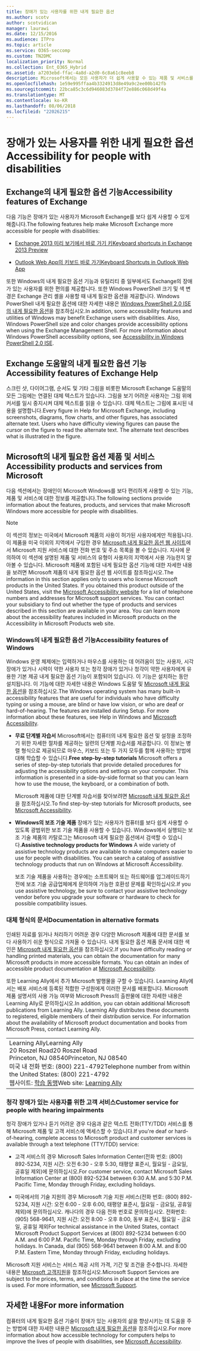 ```yaml
---
title: 장애가 있는 사용자를 위한 내게 필요한 옵션
ms.author: scotv
author: scotvidican
manager: laurawi
ms.date: 12/15/2016
ms.audience: ITPro
ms.topic: article
ms.service: O365-seccomp
ms.custom: TN2DMC
localization_priority: Normal
ms.collection: Ent_O365_Hybrid
ms.assetid: a7203ebd-ffac-4a8d-a2d0-6c8a61c8eeb8
description: Microsoft에서는 모든 사용자가 더 쉽게 사용할 수 있는 제품 및 서비스를 만들기 위해 노력하고 있습니다.
ms.openlocfilehash: 1e59e995ffaa4b3324913d8e49a9c2ee00b142fb
ms.sourcegitcommit: 22bca85c3c6d946083d3784f72e886c068d49f4a
ms.translationtype: MT
ms.contentlocale: ko-KR
ms.lasthandoff: 08/06/2018
ms.locfileid: "22026215"
---
```

# <a name="accessibility-for-people-with-disabilities"></a><span data-ttu-id="aed56-103">장애가 있는 사용자를 위한 내게 필요한 옵션</span><span class="sxs-lookup"><span data-stu-id="aed56-103">Accessibility for people with disabilities</span></span>

## <a name="accessibility-features-of-exchange"></a><span data-ttu-id="aed56-104">Exchange의 내게 필요한 옵션 기능</span><span class="sxs-lookup"><span data-stu-id="aed56-104">Accessibility features of Exchange</span></span>

<span data-ttu-id="aed56-105">다음 기능은 장애가 있는 사용자가 Microsoft Exchange를 보다 쉽게 사용할 수 있게 해줍니다.</span><span class="sxs-lookup"><span data-stu-id="aed56-105">The following features help make Microsoft Exchange more accessible for people with disabilities:</span></span>
  
- [<span data-ttu-id="aed56-106">Exchange 2013 미리 보기에서 바로 가기 키</span><span class="sxs-lookup"><span data-stu-id="aed56-106">Keyboard shortcuts in Exchange 2013 Preview</span></span>](http://technet.microsoft.com/library/146b2b52-1ef8-4606-991a-4cf4da694970.aspx)
    
- [<span data-ttu-id="aed56-107">Outlook Web App의 키보드 바로 가기</span><span class="sxs-lookup"><span data-stu-id="aed56-107">Keyboard Shortcuts in Outlook Web App</span></span>](https://go.microsoft.com/fwlink/p/?LinkId=268079)
    
<span data-ttu-id="aed56-p101">또한 Windows의 내게 필요한 옵션 기능과 유틸리티 중 일부에서도 Exchange의 장애가 있는 사용자를 위한 편의를 제공합니다. 또한 Windows PowerShell 크기 및 색 변경은 Exchange 관리 셸을 사용할 때 내게 필요한 옵션을 제공합니다. Windows PowerShell 내게 필요한 옵션에 대한 자세한 내용은 [Windows PowerShell 2.0 ISE의 내게 필요한 옵션](https://go.microsoft.com/fwlink/p/?LinkId=258240)을 참조하십시오.</span><span class="sxs-lookup"><span data-stu-id="aed56-p101">In addition, some accessibility features and utilities of Windows may benefit Exchange users with disabilities. Also, Windows PowerShell size and color changes provide accessibility options when using the Exchange Management Shell. For more information about Windows PowerShell accessibility options, see [Accessibility in Windows PowerShell 2.0 ISE](https://go.microsoft.com/fwlink/p/?LinkId=258240).</span></span>
  
## <a name="accessibility-features-of-exchange-help"></a><span data-ttu-id="aed56-111">Exchange 도움말의 내게 필요한 옵션 기능</span><span class="sxs-lookup"><span data-stu-id="aed56-111">Accessibility features of Exchange Help</span></span>

<span data-ttu-id="aed56-p102">스크린 샷, 다이어그램, 순서도 및 기타 그림을 비롯한 Microsoft Exchange 도움말의 모든 그림에는 연결된 대체 텍스트가 있습니다. 그림을 보기 어려운 사용자는 그림 위에 커서를 일시 중지시켜 대체 텍스트를 읽을 수 있습니다. 대체 텍스트는 그림에 표시된 내용을 설명합니다.</span><span class="sxs-lookup"><span data-stu-id="aed56-p102">Every figure in Help for Microsoft Exchange, including screenshots, diagrams, flow charts, and other figures, has associated alternate text. Users who have difficulty viewing figures can pause the cursor on the figure to read the alternate text. The alternate text describes what is illustrated in the figure.</span></span>
  
## <a name="accessibility-products-and-services-from-microsoft"></a><span data-ttu-id="aed56-115">Microsoft의 내게 필요한 옵션 제품 및 서비스</span><span class="sxs-lookup"><span data-stu-id="aed56-115">Accessibility products and services from Microsoft</span></span>

<span data-ttu-id="aed56-116">다음 섹션에서는 장애인이 Microsoft Windows를 보다 편리하게 사용할 수 있는 기능, 제품 및 서비스에 대한 정보를 제공합니다.</span><span class="sxs-lookup"><span data-stu-id="aed56-116">The following sections provide information about the features, products, and services that make Microsoft Windows more accessible for people with disabilities.</span></span>
  
> [!NOTE]
> <span data-ttu-id="aed56-p103">이 섹션의 정보는 미국에서 Microsoft 제품의 사용이 허가된 사용자에게만 적용됩니다. 이 제품을 미국 이외의 지역에서 구입한 경우 [Microsoft 내게 필요한 옵션 웹 사이트](https://www.microsoft.com/enable)에서 Microsoft 지원 서비스에 대한 전화 번호 및 주소 목록을 볼 수 있습니다. 지사에 문의하여 이 섹션에 설명된 제품 및 서비스의 유형이 사용자의 지역에서 사용 가능한지 알아볼 수 있습니다. Microsoft 제품에 포함된 내게 필요한 옵션 기능에 대한 자세한 내용을 보려면 Microsoft 제품의 내게 필요한 옵션 웹 사이트를 참조하십시오.</span><span class="sxs-lookup"><span data-stu-id="aed56-p103">The information in this section applies only to users who license Microsoft products in the United States. If you obtained this product outside of the United States, visit the [Microsoft Accessibility website](https://www.microsoft.com/enable) for a list of telephone numbers and addresses for Microsoft support services. You can contact your subsidiary to find out whether the type of products and services described in this section are available in your area. You can learn more about the accessibility features included in Microsoft products on the Accessibility in Microsoft Products web site.</span></span> 
  
### <a name="accessibility-features-of-windows"></a><span data-ttu-id="aed56-121">Windows의 내게 필요한 옵션 기능</span><span class="sxs-lookup"><span data-stu-id="aed56-121">Accessibility features of Windows</span></span>

<span data-ttu-id="aed56-p104">Windows 운영 체제에는 입력하거나 마우스를 사용하는 데 어려움이 있는 사용자, 시각 장애가 있거나 시력이 약한 사용자 또는 청각 장애가 있거나 청각이 약한 사용자에게 유용한 기본 제공 내게 필요한 옵션 기능이 포함되어 있습니다. 이 기능은 설치하는 동안 설치됩니다. 이 기능에 대한 자세한 내용은 Windows 도움말 및 [Microsoft 내게 필요한 옵션](https://go.microsoft.com/fwlink/p/?linkId=18139)을 참조하십시오.</span><span class="sxs-lookup"><span data-stu-id="aed56-p104">The Windows operating system has many built-in accessibility features that are useful for individuals who have difficulty typing or using a mouse, are blind or have low vision, or who are deaf or hard-of-hearing. The features are installed during Setup. For more information about these features, see Help in Windows and [Microsoft Accessibility](https://go.microsoft.com/fwlink/p/?linkId=18139).</span></span>
  
- <span data-ttu-id="aed56-p105">**무료 단계별 자습서** Microsoft에서는 컴퓨터의 내게 필요한 옵션 및 설정을 조정하기 위한 자세한 절차를 제공하는 일련의 단계별 자습서를 제공합니다. 이 정보는 병렬 형식으로 제공되므로 마우스, 키보드 또는 두 가지 모두를 함께 사용하는 방법에 대해 학습할 수 있습니다.</span><span class="sxs-lookup"><span data-stu-id="aed56-p105">**Free step-by-step tutorials** Microsoft offers a series of step-by-step tutorials that provide detailed procedures for adjusting the accessibility options and settings on your computer. This information is presented in a side-by-side format so that you can learn how to use the mouse, the keyboard, or a combination of both.</span></span> 
    
    <span data-ttu-id="aed56-127">Microsoft 제품에 대한 단계별 자습서를 찾아보려면 [Microsoft 내게 필요한 옵션](https://go.microsoft.com/fwlink/p/?linkId=18139)을 참조하십시오.</span><span class="sxs-lookup"><span data-stu-id="aed56-127">To find step-by-step tutorials for Microsoft products, see [Microsoft Accessibility](https://go.microsoft.com/fwlink/p/?linkId=18139).</span></span>
    
- <span data-ttu-id="aed56-p106">**Windows의 보조 기술 제품** 장애가 있는 사용자가 컴퓨터를 보다 쉽게 사용할 수 있도록 광범위한 보조 기술 제품을 사용할 수 있습니다. Windows에서 실행되는 보조 기술 제품의 카탈로그는 Microsoft 내게 필요한 옵션에서 검색할 수 있습니다.</span><span class="sxs-lookup"><span data-stu-id="aed56-p106">**Assistive technology products for Windows** A wide variety of assistive technology products are available to make computers easier to use for people with disabilities. You can search a catalog of assistive technology products that run on Windows at Microsoft Accessibility.</span></span> 
    
    <span data-ttu-id="aed56-130">보조 기술 제품을 사용하는 경우에는 소프트웨어 또는 하드웨어를 업그레이드하기 전에 보조 기술 공급업체에게 문의하여 가능한 호환성 문제를 확인하십시오.</span><span class="sxs-lookup"><span data-stu-id="aed56-130">If you use assistive technology, be sure to contact your assistive technology vendor before you upgrade your software or hardware to check for possible compatibility issues.</span></span> 
    
### <a name="documentation-in-alternative-formats"></a><span data-ttu-id="aed56-131">대체 형식의 문서</span><span class="sxs-lookup"><span data-stu-id="aed56-131">Documentation in alternative formats</span></span>

<span data-ttu-id="aed56-p107">인쇄된 자료를 읽거나 처리하기 어려운 경우 다양한 Microsoft 제품에 대한 문서를 보다 사용하기 쉬운 형식으로 가져올 수 있습니다. 내게 필요한 옵션 제품 문서에 대한 색인은 [Microsoft 내게 필요한 옵션](https://go.microsoft.com/fwlink/p/?linkId=18139)을 참조하십시오.</span><span class="sxs-lookup"><span data-stu-id="aed56-p107">If you have difficulty reading or handling printed materials, you can obtain the documentation for many Microsoft products in more accessible formats. You can obtain an index of accessible product documentation at [Microsoft Accessibility](https://go.microsoft.com/fwlink/p/?linkId=18139).</span></span> 
  
<span data-ttu-id="aed56-p108">또한 Learning Ally에서 추가 Microsoft 발행물을 구할 수 있습니다. Learning Ally에서는 배포 서비스에 등록된 적합한 구성원에게 이러한 문서를 배포합니다. Microsoft 제품 설명서의 사용 가능 여부와 Microsoft Press의 출판물에 대한 자세한 내용은 Learning Ally로 문의하십시오.</span><span class="sxs-lookup"><span data-stu-id="aed56-p108">In addition, you can obtain additional Microsoft publications from Learning Ally. Learning Ally distributes these documents to registered, eligible members of their distribution service. For information about the availability of Microsoft product documentation and books from Microsoft Press, contact Learning Ally.</span></span> 
  
||
|:-----|
|<span data-ttu-id="aed56-137">Learning Ally</span><span class="sxs-lookup"><span data-stu-id="aed56-137">Learning Ally</span></span>  <br/> <span data-ttu-id="aed56-138">20 Roszel Road</span><span class="sxs-lookup"><span data-stu-id="aed56-138">20 Roszel Road</span></span>  <br/> <span data-ttu-id="aed56-139">Princeton, NJ 08540</span><span class="sxs-lookup"><span data-stu-id="aed56-139">Princeton, NJ 08540</span></span>  <br/> <span data-ttu-id="aed56-140">미국 내 전화 번호: (800) 221-4792</span><span class="sxs-lookup"><span data-stu-id="aed56-140">Telephone number from within the United States: (800) 221-4792</span></span>  <br/> <span data-ttu-id="aed56-141">웹사이트: [학습 동맹](https://www.learningally.org/)</span><span class="sxs-lookup"><span data-stu-id="aed56-141">Web site: [Learning Ally](https://www.learningally.org/)</span></span> <br/> |
   
### <a name="customer-service-for-people-with-hearing-impairments"></a><span data-ttu-id="aed56-142">청각 장애가 있는 사용자를 위한 고객 서비스</span><span class="sxs-lookup"><span data-stu-id="aed56-142">Customer service for people with hearing impairments</span></span>

<span data-ttu-id="aed56-143">청각 장애가 있거나 듣기 어려운 경우 다음과 같은 텍스트 전화(TTY/TDD) 서비스를 통해 Microsoft 제품 및 고객 서비스에 액세스할 수 있습니다.</span><span class="sxs-lookup"><span data-stu-id="aed56-143">If you're deaf or hard-of-hearing, complete access to Microsoft product and customer services is available through a text telephone (TTY/TDD) service:</span></span>
  
- <span data-ttu-id="aed56-p109">고객 서비스의 경우 Microsoft Sales Information Center(전화 번호: (800) 892-5234, 지원 시간: 오전 6:30 - 오후 5:30, 태평양 표준시, 월요일 - 금요일, 공휴일 제외)에 문의하십시오.</span><span class="sxs-lookup"><span data-stu-id="aed56-p109">For customer service, contact Microsoft Sales Information Center at (800) 892-5234 between 6:30 A.M. and 5:30 P.M. Pacific Time, Monday through Friday, excluding holidays.</span></span> 
    
- <span data-ttu-id="aed56-p110">미국에서의 기술 지원의 경우 Microsoft 기술 지원 서비스(전화 번호: (800) 892-5234, 지원 시간: 오전 6:00 - 오후 6:00, 태평양 표준시, 월요일 - 금요일, 공휴일 제외)에 문의하십시오. 캐나다의 경우 다음 전화 번호로 문의하십시오. 전화번호: (905) 568-9641, 지원 시간: 오전 8:00 - 오후 8:00, 동부 표준시, 월요일 - 금요일, 공휴일 제외</span><span class="sxs-lookup"><span data-stu-id="aed56-p110">For technical assistance in the United States, contact Microsoft Product Support Services at (800) 892-5234 between 6:00 A.M. and 6:00 P.M. Pacific Time, Monday through Friday, excluding holidays. In Canada, dial (905) 568-9641 between 8:00 A.M. and 8:00 P.M. Eastern Time, Monday through Friday, excluding holidays.</span></span> 
    
<span data-ttu-id="aed56-p111">Microsoft 지원 서비스는 서비스 제공 시의 가격, 기간 및 조건을 준수합니다. 자세한 내용은 [Microsoft 고객지원](https://go.microsoft.com/fwlink/p/?linkId=18142)을 참조하십시오.</span><span class="sxs-lookup"><span data-stu-id="aed56-p111">Microsoft Support Services are subject to the prices, terms, and conditions in place at the time the service is used. For more information, see [Microsoft Support](https://go.microsoft.com/fwlink/p/?linkId=18142).</span></span>
  
## <a name="for-more-information"></a><span data-ttu-id="aed56-155">자세한 내용</span><span class="sxs-lookup"><span data-stu-id="aed56-155">For more information</span></span>

<span data-ttu-id="aed56-156">컴퓨터의 내게 필요한 옵션 기술이 장애가 있는 사용자의 삶을 향상시키는 데 도움을 주는 방법에 대한 자세한 내용은 [Microsoft 내게 필요한 옵션](http://go.microsoft.com/fwlink/p/?linkId=18139)을 참조하십시오.</span><span class="sxs-lookup"><span data-stu-id="aed56-156">For more information about how accessible technology for computers helps to improve the lives of people with disabilities, see [Microsoft Accessibility](http://go.microsoft.com/fwlink/p/?linkId=18139).</span></span> 
  

